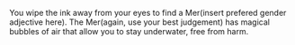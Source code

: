 You wipe the ink away from your eyes to find a Mer(insert prefered gender adjective here).
The Mer(again, use your best judgement) has magical bubbles of air that allow you to 
stay underwater, free from harm.